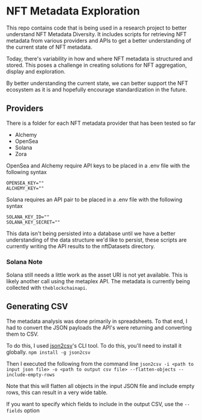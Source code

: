 # NFT Metadata Exploration

This repo contains code that is being used in a research project to better understand NFT Metadata Diversity. It includes scripts for retrieving NFT metadata from various providers and APIs to get a better understanding of the current state of NFT metadata.

Today, there's variability in how and where NFT metadata is structured and stored. This poses a challenge in creating solutions for NFT aggregation, display and exploration.

By better understanding the current state, we can better support the NFT ecosystem as it is and hopefully encourage standardization in the future.

## Providers
There is a folder for each NFT metadata provider that has been tested so far
- Alchemy
- OpenSea
- Solana
- Zora

OpenSea and Alchemy require API keys to be placed in a .env file with the following syntax

```
OPENSEA_KEY=""
ALCHEMY_KEY=""
```

Solana requires an API pair to be placed in a .env file with the following syntax

```
SOLANA_KEY_ID=""
SOLANA_KEY_SECRET=""
```

This data isn't being persisted into a database until we have a better understanding of the data structure we'd like to persist, these scripts are currently writing the API results to the nftDatasets directory.

### Solana Note
Solana still needs a little work as the asset URI is not yet available. This is likely another call using the metaplex API. The metadata is currently being collected with `theblockchainapi`.

## Generating CSV
The metadata analysis was done primarily in spreadsheets. To that end, I had to convert the JSON payloads the API's were returning and converting them to CSV.

To do this, I used [json2csv](https://github.com/zemirco/json2csv)'s CLI tool. To do this, you'll need to install it globally.
`npm install -g json2csv`

Then I executed the following from the command line
`json2csv -i <path to input json file> -o <path to output csv file> --flatten-objects --include-empty-rows`

Note that this will flatten all objects in the input JSON file and include empty rows, this can result in a very wide table.

If you want to specify which fields to include in the output CSV, use the `--fields` option
